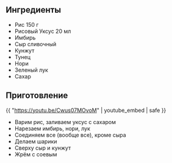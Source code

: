 ## Ингредиенты

- Рис 150 г
- Рисовый Уксус 20 мл
- Имбирь
- Сыр сливочный
- Кунжут
- Тунец
- Нори
- Зеленый лук
- Сахар

## Приготовление

{{ "https://youtu.be/Cwus07MOvoM" | youtube_embed | safe }}

- Варим рис, заливаем уксус с сахаром 
- Нарезаем имбирь, нори, лук
- Соединяем все (вообще все), кроме сыра
- Делаем шарики
- Сверху сыр и кунжут
- Жрём с соевым